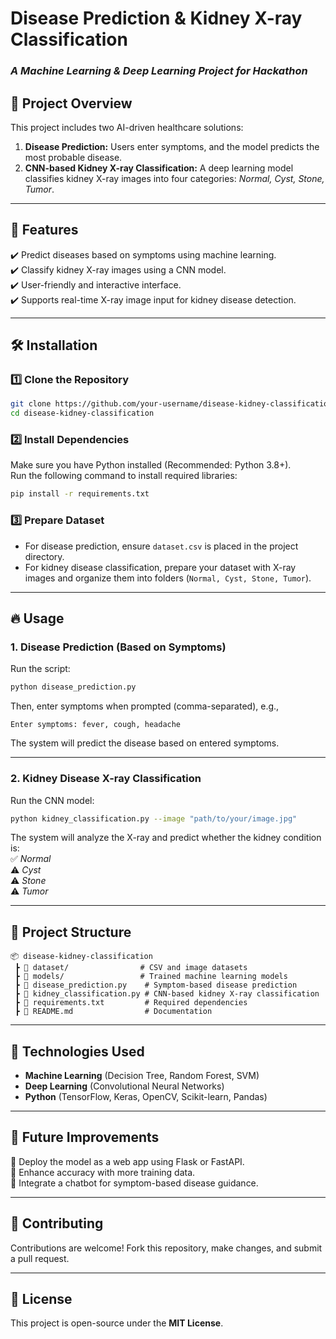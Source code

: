 # **Disease Prediction & Kidney X-ray Classification**  
### *A Machine Learning & Deep Learning Project for Hackathon*  

## 📌 **Project Overview**  
This project includes two AI-driven healthcare solutions:  
1. **Disease Prediction:** Users enter symptoms, and the model predicts the most probable disease.  
2. **CNN-based Kidney X-ray Classification:** A deep learning model classifies kidney X-ray images into four categories: *Normal, Cyst, Stone, Tumor*.  

---

## 🚀 **Features**  
✔️ Predict diseases based on symptoms using machine learning.  
✔️ Classify kidney X-ray images using a CNN model.  
✔️ User-friendly and interactive interface.  
✔️ Supports real-time X-ray image input for kidney disease detection.  

---

## 🛠 **Installation**  

### 1️⃣ **Clone the Repository**  
```bash
git clone https://github.com/your-username/disease-kidney-classification.git
cd disease-kidney-classification
```

### 2️⃣ **Install Dependencies**  
Make sure you have Python installed (Recommended: Python 3.8+).  
Run the following command to install required libraries:  
```bash
pip install -r requirements.txt
```

### 3️⃣ **Prepare Dataset**  
- For disease prediction, ensure `dataset.csv` is placed in the project directory.  
- For kidney disease classification, prepare your dataset with X-ray images and organize them into folders (`Normal, Cyst, Stone, Tumor`).  

---

## 🔥 **Usage**  

### **1. Disease Prediction (Based on Symptoms)**  
Run the script:  
```bash
python disease_prediction.py
```
Then, enter symptoms when prompted (comma-separated), e.g.,  
```
Enter symptoms: fever, cough, headache
```
The system will predict the disease based on entered symptoms.  

---

### **2. Kidney Disease X-ray Classification**  
Run the CNN model:  
```bash
python kidney_classification.py --image "path/to/your/image.jpg"
```
The system will analyze the X-ray and predict whether the kidney condition is:  
✅ *Normal*  
⚠️ *Cyst*  
⚠️ *Stone*  
⚠️ *Tumor*  

---

## 📂 **Project Structure**  
```
📦 disease-kidney-classification
 ┣ 📂 dataset/                # CSV and image datasets
 ┣ 📂 models/                 # Trained machine learning models
 ┣ 📜 disease_prediction.py    # Symptom-based disease prediction
 ┣ 📜 kidney_classification.py # CNN-based kidney X-ray classification
 ┣ 📜 requirements.txt         # Required dependencies
 ┣ 📜 README.md                # Documentation
```

---

## 🔬 **Technologies Used**  
- **Machine Learning** (Decision Tree, Random Forest, SVM)  
- **Deep Learning** (Convolutional Neural Networks)  
- **Python** (TensorFlow, Keras, OpenCV, Scikit-learn, Pandas)  

---

## 🎯 **Future Improvements**  
🔹 Deploy the model as a web app using Flask or FastAPI.  
🔹 Enhance accuracy with more training data.  
🔹 Integrate a chatbot for symptom-based disease guidance.  

---

## 🤝 **Contributing**  
Contributions are welcome! Fork this repository, make changes, and submit a pull request.  

---

## 📜 **License**  
This project is open-source under the **MIT License**.  
